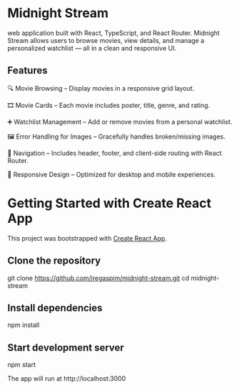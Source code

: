 # Midnight Stream

web application built with React, TypeScript, and React Router. Midnight Stream allows users to browse movies, view details, and manage a personalized watchlist — all in a clean and responsive UI.

## Features

🔍 Movie Browsing – Display movies in a responsive grid layout.

🎞️ Movie Cards – Each movie includes poster, title, genre, and rating.

➕ Watchlist Management – Add or remove movies from a personal watchlist.

🖼️ Error Handling for Images – Gracefully handles broken/missing images.

🧭 Navigation – Includes header, footer, and client-side routing with React Router.

🎨 Responsive Design – Optimized for desktop and mobile experiences.

# Getting Started with Create React App

This project was bootstrapped with [Create React App](https://github.com/facebook/create-react-app).

## Clone the repository

git clone https://github.com/jregaspim/midnight-stream.git
cd midnight-stream

## Install dependencies

npm install

## Start development server

npm start

The app will run at http://localhost:3000
